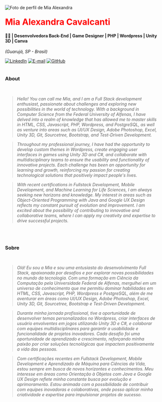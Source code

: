 
<img align="left" padding="20px" alt="Foto de perfil de Mia Alexandra" src="https://static-cdn.jtvnw.net/jtv_user_pictures/41ba0a6b-8212-4ef6-8140-81eb4f41555d-profile_image-70x70.png">
<h1> 
  <a href="https://www.linkedin.com/in/mia-alexandra/" style="color: #f00 !important; text-decoration: none; color: inherit;">
    <span>Mia Alexandra Cavalcanti</span>
  </a>
</h1>

#### 🏳️‍⚧️ | Desenvolvedora Back-End | Game Designer | PHP | Wordpress | Unity 3D | Canva
<i>(Guarujá, SP - Brasil)</i>

[![LinkedIn](https://img.shields.io/badge/linkedin-%230077B5.svg?style=for-the-badge&logo=linkedin&logoColor=white)](https://www.linkedin.com/in/mia-alexandra/)
[![E-mail](https://img.shields.io/badge/-Email-0077B5?style=for-the-badge&logo=microsoft-outlook&logoColor=white)](mailto:mia.alexandra@outlook.com) 
[![GitHub](https://img.shields.io/badge/GitHub-0077B5?style=for-the-badge&logo=github&logoColor=white)](https://github.com/aeithne)
<br />
<br />

### About 
<i>
<br />
  
> Hello! You can call me Mia, and I am a Full Stack development enthusiast, passionate about challenges and exploring new possibilities in the world of technology. With a background in Computer Science from the Federal University of Alfenas, I have delved into a realm of knowledge that has allowed me to master skills in HTML, CSS, Javascript, PHP, Wordpress, and PostgreSQL, as well as venture into areas such as UI/UX Design, Adobe Photoshop, Excel, Unity 3D, Git, Sourcetree, Bootstrap, and Test-Driven Development.

> Throughout my professional journey, I have had the opportunity to develop custom themes in Wordpress, create engaging user interfaces in games using Unity 3D and C#, and collaborate with multidisciplinary teams to ensure the usability and functionality of innovative projects. Each challenge has been an opportunity for learning and growth, reinforcing my passion for creating technological solutions that positively impact people's lives.

> With recent certifications in Fullstack Development, Mobile Development, and Machine Learning for Life Sciences, I am always seeking new horizons and knowledge. My interest in areas such as Object-Oriented Programming with Java and Google UX Design reflects my constant pursuit of evolution and improvement. I am excited about the possibility of contributing to innovative and collaborative teams, where I can apply my creativity and expertise to drive successful projects.
<br />
<br />
</i>

###  Sobre
<i>
<br />

> Olá! Eu sou a Mia e sou uma entusiasta do desenvolvimento Full Stack, apaixonada por desafios e por explorar novas possibilidades no mundo da tecnologia. Com uma formação em Ciência da Computação pela Universidade Federal de Alfenas, mergulhei em um universo de conhecimento que me permitiu dominar habilidades em HTML, CSS, Javascript, PHP, Wordpress e PostgreSQL, além de me aventurar em áreas como UI/UX Design, Adobe Photoshop, Excel, Unity 3D, Git, Sourcetree, Bootstrap e Test-Driven Development.

> Durante minha jornada profissional, tive a oportunidade de desenvolver temas personalizados no Wordpress, criar interfaces de usuário envolventes em jogos utilizando Unity 3D e C#, e colaborar com equipes multidisciplinares para garantir a usabilidade e funcionalidade de projetos inovadores. Cada desafio foi uma oportunidade de aprendizado e crescimento, reforçando minha paixão por criar soluções tecnológicas que impactem positivamente a vida das pessoas.

> Com certificações recentes em Fullstack Development, Mobile Development e Aprendizado de Máquina para Ciências da Vida, estou sempre em busca de novos horizontes e conhecimentos. Meu interesse em áreas como Orientação à Objetos com Java e Google UX Design reflete minha constante busca por evolução e aprimoramento. Estou animada com a possibilidade de contribuir com equipes inovadoras e colaborativas, onde posso aplicar minha criatividade e expertise para impulsionar projetos de sucesso.
</i>

<br />

